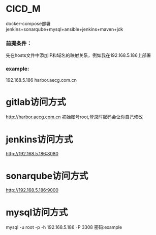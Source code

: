 # CICD_M
docker-compose部署jenkins+sonarqube+mysql+ansible+jenkins+maven+jdk


### 前提条件：
先在hosts文件中添加IP和域名的映射关系，例如我在192.168.5.186上部署
### example:
192.168.5.186 harbor.aecg.com.cn

# gitlab访问方式
http://harbor.aecg.com.cn
初始账号root,登录时密码会让你自己修改


# jenkins访问方式
http://192.168.5.186:8080



# sonarqube访问方式
http://192.168.5.186:9000


# mysql访问方式
mysql -u root -p -h 192.168.5.186 -P 3308
密码:example
